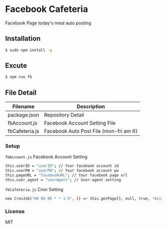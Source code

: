 # Facebook Cafeteria
Facebook Page today's meal auto posting

## Installation
```sh
$ sudo npm install -g
```

## Excute
```sh
$ npm run fb
```

## File Detail
| Filename | Description |
| ------ | ------ |
| package.json | Repository Detail |
| fbAccount.js | Facebook Account Setting File |
| fbCafeteria.js | Facebook Auto Post File (mon-fri am 6) |

### Setup

`fbAccount.js` Facebook Account Setting

```sh
this.userID = "userID"; // Your facebook account id
this.userPW = "userPW"; // Your facebook account pw
this.pageURL = "facebookURL"; // Your facebook page url
this.user_agent = "userAgent"; // User-agent setting
```

`fbCafeteria.js` Cron Setting

```sh
new CronJob("00 00 06 * * 1-5", () => this.getPage(), null, true, "Asia/Seoul"); // mon-fri 06:00 cron start
```

### License
MIT

